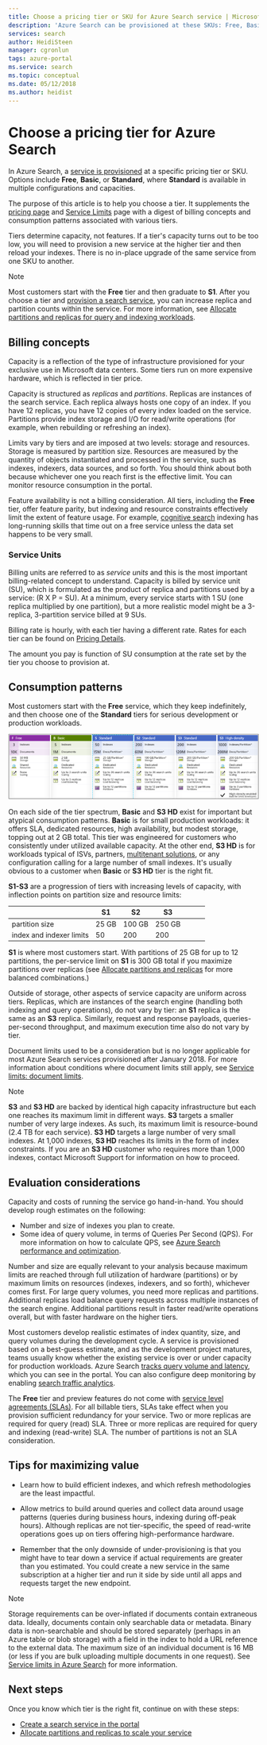 ```yaml
---
title: Choose a pricing tier or SKU for Azure Search service | Microsoft Docs
description: 'Azure Search can be provisioned at these SKUs: Free, Basic, and Standard, where Standard is available in various resource configurations and capacity levels.'
services: search
author: HeidiSteen
manager: cgronlun
tags: azure-portal
ms.service: search
ms.topic: conceptual
ms.date: 05/12/2018
ms.author: heidist
---
```


# Choose a pricing tier for Azure Search

In Azure Search, a [service is provisioned](search-create-service-portal.md) at a specific pricing tier or SKU. Options include **Free**, **Basic**, or **Standard**, where **Standard** is available in multiple configurations and capacities. 

The purpose of this article is to help you choose a tier. It supplements the [pricing page](https://azure.microsoft.com/pricing/details/search/) and [Service Limits](search-limits-quotas-capacity.md) page with a digest of billing concepts and consumption patterns associated with various tiers.

Tiers determine capacity, not features. If a tier's capacity turns out to be too low, you will need to provision a new service at the higher tier and then reload your indexes. There is no in-place upgrade of the same service from one SKU to another.

> [!NOTE]
> Most customers start with the **Free** tier and then graduate to **S1**. After you choose a tier and [provision a search service](search-create-service-portal.md), you can increase replica and partition counts within the service. For more information, see [Allocate partitions and replicas for query and indexing workloads](search-capacity-planning.md).
>

## Billing concepts

Capacity is a reflection of the type of infrastructure provisioned for your exclusive use in Microsoft data centers. Some tiers run on more expensive hardware, which is reflected in tier price. 

Capacity is structured as *replicas* and *partitions*. Replicas are instances of the search service. Each replica always hosts one copy of an index. If you have 12 replicas, you have 12 copies of every index loaded on the service. Partitions provide index storage and I/O for read/write operations (for example, when rebuilding or refreshing an index).

Limits vary by tiers and are imposed at two levels: storage and resources. Storage is measured by partition size. Resources are measured by the quantity of objects instantiated and processed in the service, such as indexes, indexers, data sources, and so forth. You should think about both because whichever one you reach first is the effective limit. You can monitor resource consumption in the portal. 

Feature availability is not a billing consideration. All tiers, including the **Free** tier, offer feature parity, but indexing and resource constraints effectively limit the extent of feature usage. For example, [cognitive search](cognitive-search-concept-intro.md) indexing has long-running skills that time out on a free service unless the data set happens to be very small.

### Service Units

Billing units are referred to as *service units* and this is the most important billing-related concept to understand. Capacity is billed by service unit (SU), which is formulated as the product of replica and partitions used by a service: (R X P = SU). At a minimum, every service starts with 1 SU (one replica multiplied by one partition), but a more realistic model might be a 3-replica, 3-partition service billed at 9 SUs. 

Billing rate is hourly, with each tier having a different rate. Rates for each tier can be found on [Pricing Details](https://azure.microsoft.com/pricing/details/search/).

The amount you pay is function of SU consumption at the rate set by the tier you choose to provision at.

## Consumption patterns

Most customers start with the **Free** service, which they keep indefinitely, and then choose one of the **Standard** tiers for serious development or production workloads. 

![Azure search tiers](./media/search-sku-tier/tiers.png "Azure search pricing tiers")

On each side of the tier spectrum, **Basic** and **S3 HD** exist for important but atypical consumption patterns. **Basic** is for small production workloads: it offers SLA, dedicated resources, high availability, but modest storage, topping out at 2 GB total. This tier was engineered for customers who consistently under utilized available capacity. At the other end, **S3 HD** is for workloads typical of ISVs, partners, [multitenant solutions](search-modeling-multitenant-saas-applications.md), or any configuration calling for a large number of small indexes. It's usually obvious to a customer when **Basic** or **S3 HD** tier is the right fit.

**S1-S3** are a progression of tiers with increasing levels of capacity, with inflection points on partition size and resource limits:

|  | S1 | S2 | S3 |  |  |  |
|--|----|----|----|--|--|--|
| partition size|  25 GB | 100 GB | 250 GB |  |  |  |
| index and indexer limits| 50 | 200 | 200 |  |  |  |

**S1** is where most customers start. With partitions of 25 GB for up to 12 partitions, the per-service limit on **S1** is 300 GB total if you maximize partitions over replicas (see [Allocate partitions and replicas](search-capacity-planning.md#chart) for more balanced combinations.)

Outside of storage, other aspects of service capacity are uniform across tiers. Replicas, which are instances of the search engine (handling both indexing and query operations), do not vary by tier: an **S1** replica is the same as an **S3** replica. Similarly, request and response payloads, queries-per-second throughput, and maximum execution time also do not vary by tier.

Document limits used to be a consideration but is no longer applicable for most Azure Search services provisioned after January 2018. For more information about conditions where document limits still apply, see [Service limits: document limits](search-limits-quotas-capacity.md#document-limits).

> [!NOTE]
> **S3** and **S3 HD** are backed by identical high capacity infrastructure but each one reaches its maximum limit in different ways. **S3** targets a smaller number of very large indexes. As such, its maximum limit is resource-bound (2.4 TB for each service). **S3 HD** targets a large number of very small indexes. At 1,000 indexes, **S3 HD** reaches its limits in the form of index constraints. If you are an **S3 HD** customer who requires more than 1,000 indexes, contact Microsoft Support for information on how to proceed.

## Evaluation considerations

Capacity and costs of running the service go hand-in-hand. You should develop rough estimates on the following:

* Number and size of indexes you plan to create.
* Some idea of query volume, in terms of Queries Per Second (QPS). For more information on how to calculate QPS, see [Azure Search performance and optimization](search-performance-optimization.md).

Number and size are equally relevant to your analysis because maximum limits are reached through full utilization of hardware (partitions) or by maximum limits on resources (indexes, indexers, and so forth), whichever comes first. For large query volumes, you need more replicas and partitions. Additional replicas load balance query requests across multiple instances of the search engine. Additional partitions result in faster read/write operations overall, but with faster hardware on the higher tiers.

Most customers develop realistic estimates of index quantity, size, and query volumes during the development cycle. A service is provisioned based on a best-guess estimate, and as the development project matures, teams usually know whether the existing service is over or under capacity for production workloads. Azure Search [tracks query volume and latency](search-monitor-usage.md), which you can see in the portal. You can also configure deep monitoring by enabling [search traffic analytics](search-traffic-analytics.md).

The **Free** tier and preview features do not come with [service level agreements (SLAs)](https://azure.microsoft.com/support/legal/sla/search/v1_0/). For all billable tiers, SLAs take effect when you provision sufficient redundancy for your service. Two or more replicas are required for query (read) SLA. Three or more replicas are required for query and indexing (read-write) SLA. The number of partitions is not an SLA consideration. 

## Tips for maximizing value

+ Learn how to build efficient indexes, and which refresh methodologies are the least impactful.

+ Allow metrics to build around queries and collect data around usage patterns (queries during business hours, indexing during off-peak hours). Although replicas are not tier-specific, the speed of read-write operations goes up on tiers offering high-performance hardware.

+ Remember that the only downside of under-provisioning is that you might have to tear down a service if actual requirements are greater than you estimated. You could create a new service in the same subscription at a higher tier and run it side by side until all apps and requests target the new endpoint.

> [!NOTE]
> Storage requirements can be over-inflated if documents contain extraneous data. Ideally, documents contain only searchable data or metadata. Binary data is non-searchable and should be stored separately (perhaps in an Azure table or blob storage) with a field in the index to hold a URL reference to the external data. The maximum size of an individual document is 16 MB (or less if you are bulk uploading multiple documents in one request). See [Service limits in Azure Search](search-limits-quotas-capacity.md) for more information.
>
>

## Next steps
Once you know which tier is the right fit, continue on with these steps:

* [Create a search service in the portal](search-create-service-portal.md)
* [Allocate partitions and replicas to scale your service](search-capacity-planning.md)
